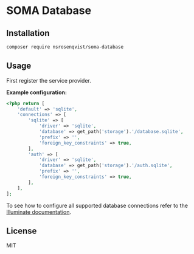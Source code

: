 # SOMA Database

## Installation

```sh
composer require nsrosenqvist/soma-database
```

## Usage

First register the service provider.

**Example configuration:**
```php
<?php return [
    'default' => 'sqlite',
    'connections' => [
        'sqlite' => [
            'driver' => 'sqlite',
            'database' => get_path('storage').'/database.sqlite',
            'prefix' => '',
            'foreign_key_constraints' => true,
        ],
        'auth' => [
            'driver' => 'sqlite',
            'database' => get_path('storage').'/auth.sqlite',
            'prefix' => '',
            'foreign_key_constraints' => true,
        ],
    ],
];
```

To see how to configure all supported database connections refer to the [Illuminate documentation](https://laravel.com/docs/7.0/database).

## License

MIT